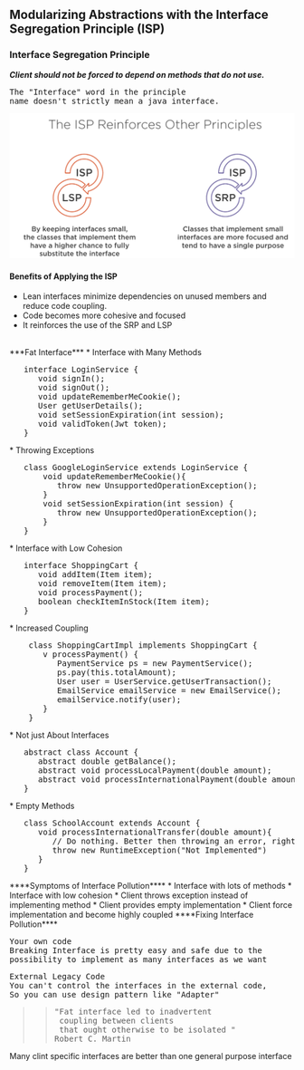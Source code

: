 ## Modularizing Abstractions with the Interface Segregation Principle (ISP)
### Interface Segregation Principle
***Client should not be forced to depend on methods that do not use.***
<pre>
The "Interface" word in the principle
name doesn't strictly mean a java interface.
</pre>
![isp.png](images/isp.png)

#### Benefits of Applying the ISP
* Lean interfaces minimize dependencies on unused members and reduce code coupling.
* Code becomes more cohesive and focused
* It reinforces the use of the SRP and LSP
<br>
***Fat Interface***
* Interface with Many Methods
<pre>
   interface LoginService {
      void signIn();
      void signOut();
      void updateRememberMeCookie();
      User getUserDetails();
      void setSessionExpiration(int session);
      void validToken(Jwt token);
   }
</pre>
* Throwing Exceptions
<pre>
   class GoogleLoginService extends LoginService {
       void updateRememberMeCookie(){
          throw new UnsupportedOperationException();
       }
       void setSessionExpiration(int session) {
          throw new UnsupportedOperationException();
       }
   }
</pre>
* Interface with Low Cohesion
<pre>
   interface ShoppingCart {
      void addItem(Item item);
      void removeItem(Item item);
      void processPayment();
      boolean checkItemInStock(Item item);
   }
</pre>
* Increased Coupling
<pre>
    class ShoppingCartImpl implements ShoppingCart {
       v processPayment() {
          PaymentService ps = new PaymentService();
          ps.pay(this.totalAmount);
          User user = UserService.getUserTransaction();
          EmailService emailService = new EmailService();
          emailService.notify(user);
       }
    }
</pre>
* Not just About Interfaces
<pre>
   abstract class Account {
      abstract double getBalance();
      abstract void processLocalPayment(double amount);
      abstract void processInternationalPayment(double amount);
   }
</pre>
* Empty Methods
<pre>
   class SchoolAccount extends Account {
      void processInternationalTransfer(double amount){ 
         // Do nothing. Better then throwing an error, right?
         throw new RuntimeException("Not Implemented")
      }
   }
</pre>
****Symptoms of Interface Pollution****
* Interface with lots of methods
* Interface with low cohesion
* Client throws exception instead of implementing method
* Client provides empty implementation
* Client force implementation and become highly coupled
****Fixing Interface Pollution****
<pre>
Your own code
Breaking Interface is pretty easy and safe due to the
possibility to implement as many interfaces as we want
</pre>
<pre>
External Legacy Code
You can't control the interfaces in the external code,
So you can use design pattern like "Adapter"
</pre>


>><pre>"Fat interface led to inadvertent <br> coupling between clients <br> that ought otherwise to be isolated "<br>Robert C. Martin</pre>
Many clint specific interfaces are better than one general purpose interface
